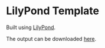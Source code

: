 # LilyPond Template

Built using [LilyPond](https://lilypond.org/).

The output can be downloaded [here](https://jeandeaual.github.io/lilypond-template).

